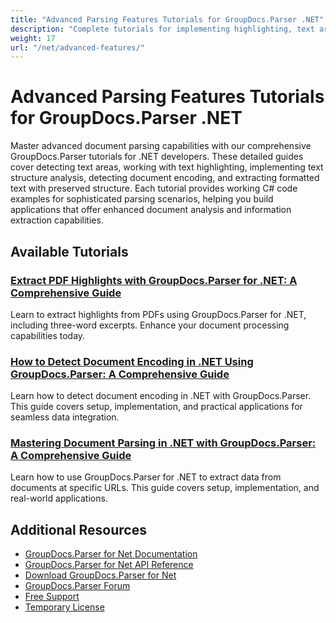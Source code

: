 ```yaml
---
title: "Advanced Parsing Features Tutorials for GroupDocs.Parser .NET"
description: "Complete tutorials for implementing highlighting, text area detection, encoding detection, and other advanced features with GroupDocs.Parser for .NET."
weight: 17
url: "/net/advanced-features/"
---
```


# Advanced Parsing Features Tutorials for GroupDocs.Parser .NET

Master advanced document parsing capabilities with our comprehensive GroupDocs.Parser tutorials for .NET developers. These detailed guides cover detecting text areas, working with text highlighting, implementing text structure analysis, detecting document encoding, and extracting formatted text with preserved structure. Each tutorial provides working C# code examples for sophisticated parsing scenarios, helping you build applications that offer enhanced document analysis and information extraction capabilities.

## Available Tutorials

### [Extract PDF Highlights with GroupDocs.Parser for .NET&#58; A Comprehensive Guide](./pdf-highlight-extraction-groupdocs-parser-net/)
Learn to extract highlights from PDFs using GroupDocs.Parser for .NET, including three-word excerpts. Enhance your document processing capabilities today.

### [How to Detect Document Encoding in .NET Using GroupDocs.Parser&#58; A Comprehensive Guide](./groupdocs-parser-net-detect-document-encoding/)
Learn how to detect document encoding in .NET with GroupDocs.Parser. This guide covers setup, implementation, and practical applications for seamless data integration.

### [Mastering Document Parsing in .NET with GroupDocs.Parser&#58; A Comprehensive Guide](./mastering-groupdocs-parser-for-net/)
Learn how to use GroupDocs.Parser for .NET to extract data from documents at specific URLs. This guide covers setup, implementation, and real-world applications.

## Additional Resources

- [GroupDocs.Parser for Net Documentation](https://docs.groupdocs.com/parser/net/)
- [GroupDocs.Parser for Net API Reference](https://reference.groupdocs.com/parser/net/)
- [Download GroupDocs.Parser for Net](https://releases.groupdocs.com/parser/net/)
- [GroupDocs.Parser Forum](https://forum.groupdocs.com/c/parser)
- [Free Support](https://forum.groupdocs.com/)
- [Temporary License](https://purchase.groupdocs.com/temporary-license/)
